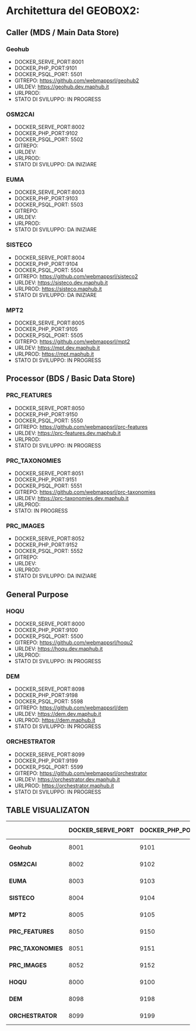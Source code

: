 # Architettura del GEOBOX2:

## Caller (MDS / Main Data Store)
### Geohub 
 - DOCKER_SERVE_PORT:8001
 - DOCKER_PHP_PORT:9101
 - DOCKER_PSQL_PORT: 5501
 - GITREPO: https://github.com/webmappsrl/geohub2
 - URLDEV: https://geohub.dev.maphub.it
 - URLPROD: 
 - STATO DI SVILUPPO: IN PROGRESS

### OSM2CAI
 - DOCKER_SERVE_PORT:8002
 - DOCKER_PHP_PORT:9102
 - DOCKER_PSQL_PORT: 5502
 - GITREPO: 
 - URLDEV: 
 - URLPROD: 
 - STATO DI SVILUPPO: DA INIZIARE

### EUMA
 - DOCKER_SERVE_PORT:8003
 - DOCKER_PHP_PORT:9103
 - DOCKER_PSQL_PORT: 5503
 - GITREPO: 
 - URLDEV: 
 - URLPROD: 
 - STATO DI SVILUPPO: DA INIZIARE

### SISTECO
 - DOCKER_SERVE_PORT:8004
 - DOCKER_PHP_PORT:9104
 - DOCKER_PSQL_PORT: 5504
 - GITREPO: https://github.com/webmappsrl/sisteco2
 - URLDEV: https://sisteco.dev.maphub.it
 - URLPROD: https://sisteco.maphub.it
 - STATO DI SVILUPPO: DA INIZIARE
### MPT2
 - DOCKER_SERVE_PORT:8005
 - DOCKER_PHP_PORT:9105
 - DOCKER_PSQL_PORT: 5505
 - GITREPO: https://github.com/webmappsrl/mpt2
 - URLDEV: https://mpt.dev.maphub.it
 - URLPROD: https://mpt.maphub.it
 - STATO DI SVILUPPO: IN PROGRESS


## Processor (BDS / Basic Data Store)

### PRC_FEATURES
 - DOCKER_SERVE_PORT:8050
 - DOCKER_PHP_PORT:9150
 - DOCKER_PSQL_PORT: 5550
 - GITREPO: https://github.com/webmappsrl/prc-features
 - URLDEV: https://prc-features.dev.maphub.it
 - URLPROD: 
 - STATO DI SVILUPPO: IN PROGRESS

### PRC_TAXONOMIES 
 - DOCKER_SERVE_PORT:8051
 - DOCKER_PHP_PORT:9151
 - DOCKER_PSQL_PORT: 5551
 - GITREPO: https://github.com/webmappsrl/prc-taxonomies
 - URLDEV: https://prc-taxonomies.dev.maphub.it
 - URLPROD: 
 - STATO: IN PROGRESS

### PRC_IMAGES
 - DOCKER_SERVE_PORT:8052
 - DOCKER_PHP_PORT:9152
 - DOCKER_PSQL_PORT: 5552
 - GITREPO: 
 - URLDEV: 
 - URLPROD: 
 - STATO DI SVILUPPO: DA INIZIARE

## General Purpose
### HOQU
 - DOCKER_SERVE_PORT:8000
 - DOCKER_PHP_PORT:9100
 - DOCKER_PSQL_PORT: 5500
 - GITREPO: https://github.com/webmappsrl/hoqu2
 - URLDEV: https://hoqu.dev.maphub.it
 - URLPROD: 
 - STATO DI SVILUPPO: IN PROGRESS

### DEM
 - DOCKER_SERVE_PORT:8098
 - DOCKER_PHP_PORT:9198
 - DOCKER_PSQL_PORT: 5598
 - GITREPO: https://github.com/webmappsrl/dem
 - URLDEV: https://dem.dev.maphub.it
 - URLPROD: https://dem.maphub.it
 - STATO DI SVILUPPO: IN PROGRESS

### ORCHESTRATOR
 - DOCKER_SERVE_PORT:8099
 - DOCKER_PHP_PORT:9199
 - DOCKER_PSQL_PORT: 5599
 - GITREPO: https://github.com/webmappsrl/orchestrator
 - URLDEV: https://orchestrator.dev.maphub.it
 - URLPROD: https://orchestrator.maphub.it
 - STATO DI SVILUPPO: IN PROGRESS


## TABLE VISUALIZATON

|                    | **DOCKER_SERVE_PORT** | **DOCKER_PHP_PORT** | **DOCKER_PSQL_PORT** | **GITREPO**                                         | **URLDEV**                                                 | **URLPROD**                                        | **STATO DI SVILUPPO** |
|--------------------|-----------------------|---------------------|----------------------|-----------------------------------------------------|------------------------------------------------------------|----------------------------------------------------|-----------------------|
| **Geohub**         | 8001                  | 9101                | 5501                 | [git](https://github.com/webmappsrl/geohub2)        | [geohub.dev](https://geohub.dev.maphub.it)                 | [geohub](https://geohub.maphub.it)                 | IN PROGRESS           |
| **OSM2CAI**        | 8002                  | 9102                | 5502                 |                                                     |                                                            |                                                    | DA INIZIARE           |
| **EUMA**           | 8003                  | 9103                | 5503                 |                                                     |                                                            |                                                    | DA INIZIARE           |
| **SISTECO**        | 8004                  | 9104                | 5504                 | [git](https://github.com/webmappsrl/sisteco2)       | [sisteco.dev](https://sisteco.dev.maphub.it)               | [sisteco](https://sisteco.maphub.it)               | IN PROGRESS           |
| **MPT2**           | 8005                  | 9105                | 5505                 | [git](https://github.com/webmappsrl/mpt2)           | [mpt.dev](https://mpt.dev.maphub.it)                       | [mpt](https://mpt.maphub.it)                       | IN PROGRESS           |
| **PRC_FEATURES**   | 8050                  | 9150                | 5550                 | [git](https://github.com/webmappsrl/prc-features)   | [prc-feartures.dev](https://prc-features.dev.maphub.it)    | [prc-feartures](https://prc-features.maphub.it)    | IN PROGRESS           |
| **PRC_TAXONOMIES** | 8051                  | 9151                | 5551                 | [git](https://github.com/webmappsrl/prc-taxonomies) | [prc-taxonomies.dev](https://prc-taxonomies.dev.maphub.it) | [prc-taxonomies](https://prc-taxonomies.maphub.it) | IN PROGRESS           |
| **PRC_IMAGES**     | 8052                  | 9152                | 5552                 |                                                     |                                                            |                                                    | DA INIZIARE           |
| **HOQU**           | 8000                  | 9100                | 5500                 | [git](https://github.com/webmappsrl/hoqu2)          | [hoqu.dev](https://hoqu.dev.maphub.it)                     | [hoqu](https://hoqu.maphub.it)                     | IN PROGRESS           |
| **DEM**   | 8098                  | 9198                | 5598                 | [git](https://github.com/webmappsrl/dem)   | [dem.dev](https://dem.dev.maphub.it)     | [dem](https://dem.maphub.it)     | IN PROGRESS           |
| **ORCHESTRATOR**   | 8099                  | 9199                | 5599                 | [git](https://github.com/webmappsrl/orchestrator)   | [orchestrator.dev](https://orchestrator.dev.maphub.it)     | [orchestrator](https://orchestrator.maphub.it)     | IN PROGRESS           |